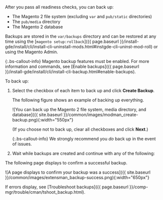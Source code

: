 After you pass all readiness checks, you can back up:

*  The Magento 2 file system (excluding `var` and `pub/static` directories)
*  The `pub/media` directory
*  The Magento 2 database

Backups are stored in the `var/backups` directory and can be restored at any time using the [`magento setup:rollback`]({{ page.baseurl }}/install-gde/install/cli/install-cli-uninstall-mods.html#instgde-cli-uninst-mod-roll) or using the Magento Admin.

{:.bs-callout-info}
Magento backup features must be enabled. For more information and commands, see [Enable backups]({{ page.baseurl }}/install-gde/install/cli/install-cli-backup.html#enable-backups).

To back up:

1. Select the checkbox of each item to back up and click **Create Backup**.

   The following figure shows an example of backing up everything.

   ![You can back up the Magento 2 file system, media directory, and database]({{ site.baseurl }}/common/images/modman_create-backup.png){:width="550px"}

   (If you choose not to back up, clear all checkboxes and click **Next**.)

   {:.bs-callout-info}
   We strongly recommend you <em>do</em> back up in the event of issues.

1. Wait while backups are created and continue with any of the following:

The following page displays to confirm a successful backup.

![A page displays to confirm your backup was a success]({{ site.baseurl }}/common/images/extensman_backup-success.png){:width="650px"}

If errors display, see [Troubleshoot backups]({{ page.baseurl }}/comp-mgr/trouble/cman/tshoot_backup.html).
